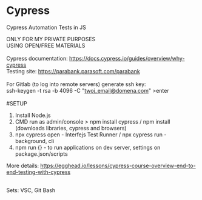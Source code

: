 # Cypress
Cypress Automation Tests in JS

ONLY FOR MY PRIVATE PURPOSES<br>
USING OPEN/FREE MATERIALS <br><br>
Cypress documentation: https://docs.cypress.io/guides/overview/why-cypress
<br>
Testing site: https://parabank.parasoft.com/parabank
<br><br>
For Gitlab (to log into remote servers) generate ssh key:  <br>
ssh-keygen -t rsa -b 4096 -C "twoj_email@domena.com" >enter <br><br>
#SETUP
1. Install  Node.js
2. CMD run as admin/console > npm install cypress / npm install (downloads libraries, cypress and browsers)
3. npx cypress open - Interfejs Test Runner / npx cypress run - background, cli
4. npm run {} - to run applications on dev server, settings on package.json/scripts

More details: https://egghead.io/lessons/cypress-course-overview-end-to-end-testing-with-cypress

<br>
Sets: VSC, Git Bash



